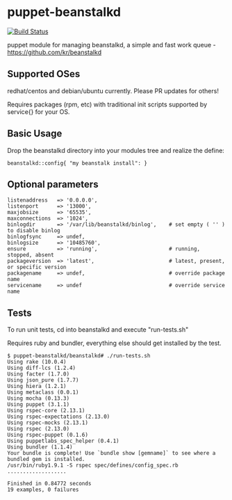 puppet-beanstalkd
=================
[![Build Status](https://travis-ci.org/keen99/puppet-beanstalkd.png?branch=master)](https://travis-ci.org/keen99/puppet-beanstalkd)

puppet module for managing beanstalkd, a simple and fast work queue - https://github.com/kr/beanstalkd

## Supported OSes

redhat/centos and debian/ubuntu currently.  Please PR updates for others!

Requires packages (rpm, etc) with traditional init scripts supported by service{} for your OS.

## Basic Usage

Drop the beanstalkd directory into your modules tree and realize the define:

    beanstalkd::config{ "my beanstalk install": }

## Optional parameters
    
    listenaddress   => '0.0.0.0',
    listenport      => '13000',
    maxjobsize      => '65535',
    maxconnections  => '1024',
    binlogdir       => '/var/lib/beanstalkd/binlog',    # set empty ( '' ) to disable binlog
    binlogfsync     => undef,
    binlogsize      => '10485760',
    ensure          => 'running',                       # running, stopped, absent
    packageversion  => 'latest',                        # latest, present, or specific version
    packagename     => undef,                           # override package name
    servicename     => undef                            # override service name

## Tests

To run unit tests, cd into beanstalkd and execute "run-tests.sh"

Requires ruby and bundler, everything else should get installed by the test.

```
$ puppet-beanstalkd/beanstalkd# ./run-tests.sh
Using rake (10.0.4) 
Using diff-lcs (1.2.4) 
Using facter (1.7.0) 
Using json_pure (1.7.7) 
Using hiera (1.2.1) 
Using metaclass (0.0.1) 
Using mocha (0.13.3) 
Using puppet (3.1.1) 
Using rspec-core (2.13.1) 
Using rspec-expectations (2.13.0) 
Using rspec-mocks (2.13.1) 
Using rspec (2.13.0) 
Using rspec-puppet (0.1.6) 
Using puppetlabs_spec_helper (0.4.1) 
Using bundler (1.1.4) 
Your bundle is complete! Use `bundle show [gemname]` to see where a bundled gem is installed.
/usr/bin/ruby1.9.1 -S rspec spec/defines/config_spec.rb
...................

Finished in 0.84772 seconds
19 examples, 0 failures
```
